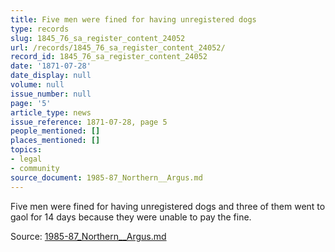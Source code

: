 ```yaml
---
title: Five men were fined for having unregistered dogs
type: records
slug: 1845_76_sa_register_content_24052
url: /records/1845_76_sa_register_content_24052/
record_id: 1845_76_sa_register_content_24052
date: '1871-07-28'
date_display: null
volume: null
issue_number: null
page: '5'
article_type: news
issue_reference: 1871-07-28, page 5
people_mentioned: []
places_mentioned: []
topics:
- legal
- community
source_document: 1985-87_Northern__Argus.md
---
```


Five men were fined for having unregistered dogs and three of them went to gaol for 14 days because they were unable to pay the fine.

Source: [1985-87_Northern__Argus.md](/downloads/markdown/1985-87_Northern__Argus.md)
